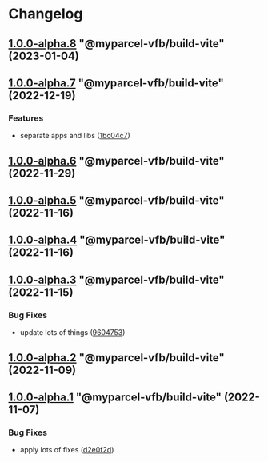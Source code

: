 # Changelog

<!-- MONODEPLOY:BELOW -->

## [1.0.0-alpha.8](https://github/myparcelnl/vue-form-builder/compare/@myparcel-vfb/build-vite@1.0.0-alpha.7...@myparcel-vfb/build-vite@1.0.0-alpha.8) "@myparcel-vfb/build-vite" (2023-01-04)




## [1.0.0-alpha.7](https://github/myparcelnl/vue-form-builder/compare/@myparcel-vfb/build-vite@1.0.0-alpha.6...@myparcel-vfb/build-vite@1.0.0-alpha.7) "@myparcel-vfb/build-vite" (2022-12-19)


### Features

* separate apps and libs ([1bc04c7](https://github/myparcelnl/vue-form-builder/commit/1bc04c7625e0036bb3d72c40f471902e8232ce71))




## [1.0.0-alpha.6](https://github/myparcelnl/vue-form-builder/compare/@myparcel-vfb/build-vite@1.0.0-alpha.5...@myparcel-vfb/build-vite@1.0.0-alpha.6) "@myparcel-vfb/build-vite" (2022-11-29)

## [1.0.0-alpha.5](https://github/myparcelnl/vue-form-builder/compare/@myparcel-vfb/build-vite@1.0.0-alpha.4...@myparcel-vfb/build-vite@1.0.0-alpha.5) "@myparcel-vfb/build-vite" (2022-11-16)

## [1.0.0-alpha.4](https://github/myparcelnl/vue-form-builder/compare/@myparcel-vfb/build-vite@1.0.0-alpha.3...@myparcel-vfb/build-vite@1.0.0-alpha.4) "@myparcel-vfb/build-vite" (2022-11-16)

## [1.0.0-alpha.3](https://github/myparcelnl/vue-form-builder/compare/@myparcel-vfb/build-vite@1.0.0-alpha.2...@myparcel-vfb/build-vite@1.0.0-alpha.3) "@myparcel-vfb/build-vite" (2022-11-15)

### Bug Fixes

- update lots of things ([9604753](https://github/myparcelnl/vue-form-builder/commit/960475357653bc8aaae8f9d1cfd9d2cdba6f2f8b))

## [1.0.0-alpha.2](https://github/myparcelnl/vue-form-builder/compare/@myparcel-vfb/build-vite@1.0.0-alpha.1...@myparcel-vfb/build-vite@1.0.0-alpha.2) "@myparcel-vfb/build-vite" (2022-11-09)

## [1.0.0-alpha.1](https://github/myparcelnl/vue-form-builder/compare/@myparcel-vfb/build-vite@1.0.0-alpha.0...@myparcel-vfb/build-vite@1.0.0-alpha.1) "@myparcel-vfb/build-vite" (2022-11-07)

### Bug Fixes

- apply lots of fixes ([d2e0f2d](https://github/myparcelnl/vue-form-builder/commit/d2e0f2d195b354b0ba4a58a20e0f5536d4e28746))
